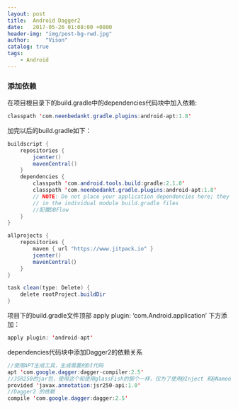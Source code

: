 ```yaml
---
layout: post
title:  Android Dagger2
date:   2017-05-26 01:08:00 +0800
header-img: "img/post-bg-rwd.jpg"
author:     "Vison"
catalog: true
tags:
    - Android
---
```



### 添加依赖

在项目根目录下的build.gradle中的dependencies代码块中加入依赖:

```java
classpath 'com.neenbedankt.gradle.plugins:android-apt:1.8'
```

加完以后的build.gradle如下：

```java
buildscript {
    repositories {
        jcenter()
        mavenCentral()
    }
    dependencies {
        classpath 'com.android.tools.build:gradle:2.1.0'
        classpath 'com.neenbedankt.gradle.plugins:android-apt:1.8'
        // NOTE: Do not place your application dependencies here; they belong
        // in the individual module build.gradle files
        //配置DBFlow
    }
}

allprojects {
    repositories {
        maven { url "https://www.jitpack.io" }
        jcenter()
        mavenCentral(）
    }
}

task clean(type: Delete) {
    delete rootProject.buildDir
}
```

项目下的build.gradle文件顶部 apply plugin: ‘com.Android.application’ 下方添加：

```java
apply plugin: 'android-apt'
```

dependencies代码块中添加Dagger2的依赖关系


```java
//使用APT生成工具，生成需要的DI代码
apt 'com.google.dagger:dagger-compiler:2.5'
//JSR250的jar包，使用这个和使用glassFish的那个一样，仅为了使用@Inject 和@Named注解
provided 'javax.annotation:jsr250-api:1.0'
//Dagger2 的依赖
compile 'com.google.dagger:dagger:2.5'
```
